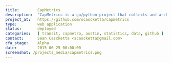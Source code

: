 ```yaml
---
title:        CapMetrics
description:  "CapMetrics is a go/python project that collects and archives all of CapMetro's realtime vehicle positions on GitHub. This allows you to do fancy analysis, like http://seancascketta.com/CapMetrics/."
project_at:   https://github.com/scascketta/capmetrics
type:         web application
status:       deployed
categories:   [ transit, capmetro, austin, statistics, data, github ]
contact:      Sean Cascketta <scascketta@gmail.com>
cfa_stage:    Alpha
date:         2015-06-25 00:00:00
screenshot: /projects_media/capmetrics.png
---
```

